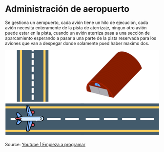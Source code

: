 # Administración de aeropuerto

Se gestiona un aeropuerto, cada avión tiene un hilo de ejecución, cada avión necesita enteramente de la pista de aterrizaje, ningun otro avión puede estar en la pista, cuando un avión aterriza pasa a una sección de aparcamiento esperando a pasar a una parte de la pista reservada para los aviones que van a despegar donde solamente pued haber maximo dos. 

![Explicación](./ejemplo.png)

Source: [Youtube | Empieza a programar](https://youtu.be/WGT_ETM740Q)
